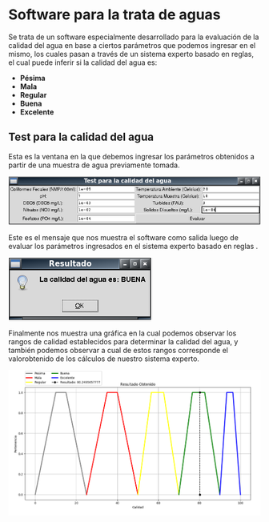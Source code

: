 Software para la trata de aguas
===============================

Se trata de un software especialmente desarrollado para la evaluación de la calidad del agua en base a
ciertos parámetros que podemos ingresar en el mismo, los cuales pasan a través de un sistema experto basado
en reglas, el cual puede inferir si la calidad del agua es:

* **Pésima**
* **Mala**
* **Regular**
* **Buena**
* **Excelente**

Test para la calidad del agua
-----------------------------

Esta es la ventana en la que debemos ingresar los parámetros obtenidos a partir de una muestra de agua
previamente tomada.

![Ventana para el ingreso de datos](Test_ver2/images/frame.png)

Este es el mensaje que nos muestra el software como salida luego de evaluar los parámetros ingresados en el
sistema experto basado en reglas .

![Cuadro de dialogo con el resultado](Test_ver2/images/dialog_message.png)

Finalmente nos muestra una gráfica en la cual podemos observar los rangos de calidad establecidos para
determinar la calidad del agua, y también podemos observar a cual de estos rangos corresponde el valorobtenido de los cálculos de nuestro sistema experto.

![Gráfica que nos muestra el rango al cual pertenece el resultado obtenido previamente](Test_ver2/images/graph.png)
